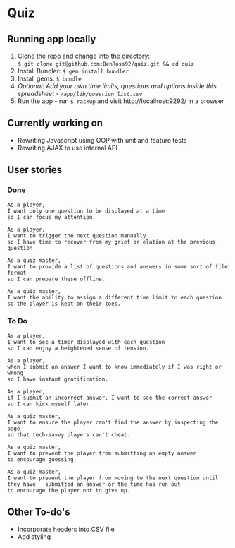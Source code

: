 # Quiz

## Running app locally

1. Clone the repo and change into the directory:  
`$ git clone git@github.com:BenRoss92/quiz.git && cd quiz`
2. Install Bundler: `$ gem install bundler`
3. Install gems: `$ bundle`
4. *Optional: Add your own time limits, questions and options inside this spreadsheet - `/app/lib/question_list.csv`*
4. Run the app - run `$ rackup` and visit http://localhost:9292/ in a browser

## Currently working on

- Rewriting Javascript using OOP with unit and feature tests
- Rewriting AJAX to use internal API

## User stories

### Done

```
As a player,  
I want only one question to be displayed at a time  
so I can focus my attention.

As a player,  
I want to trigger the next question manually  
so I have time to recover from my grief or elation at the previous question.

As a quiz master,  
I want to provide a list of questions and answers in some sort of file format  
so I can prepare these offline.

As a quiz master,  
I want the ability to assign a different time limit to each question
so the player is kept on their toes.
```

### To Do

```
As a player,  
I want to see a timer displayed with each question  
so I can enjoy a heightened sense of tension.

As a player,  
when I submit an answer I want to know immediately if I was right or wrong  
so I have instant gratification.

As a player,  
if I submit an incorrect answer, I want to see the correct answer  
so I can kick myself later.

As a quiz master,  
I want to ensure the player can't find the answer by inspecting the page  
so that tech-savvy players can't cheat.

As a quiz master,  
I want to prevent the player from submitting an empty answer  
to encourage guessing.

As a quiz master,  
I want to prevent the player from moving to the next question until they have   submitted an answer or the time has run out  
to encourage the player not to give up.
```

## Other To-do's

- Incorporate headers into CSV file
- Add styling
